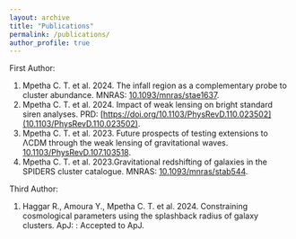 ```yaml
---
layout: archive
title: "Publications"
permalink: /publications/
author_profile: true
---
```


First Author:

  1. Mpetha C. T. et al. 2024. The infall region as a complementary probe to cluster abundance. MNRAS: [10.1093/mnras/stae1637](https://doi.org/10.1093/mnras/stae1637).
  2. Mpetha C. T. et al. 2024. Impact of weak lensing on bright standard siren analyses. PRD: [https://doi.org/10.1103/PhysRevD.110.023502](10.1103/PhysRevD.110.023502).
  3. Mpetha C. T. et al. 2023.  Future prospects of testing extensions to ΛCDM through the weak lensing of gravitational waves. [10.1103/PhysRevD.107.103518](https://doi.org/10.1103/PhysRevD.107.103518).
  4. Mpetha C. T. et al. 2023.Gravitational redshifting of galaxies in the SPIDERS cluster catalogue. MNRAS: [10.1093/mnras/stab544](https://doi.org/10.1093/mnras/stab544).


Third Author:

  1. Haggar R., Amoura Y., Mpetha C. T. et al. 2024. Constraining cosmological parameters using the splashback radius of galaxy clusters. ApJ: 
: Accepted to ApJ.

  
